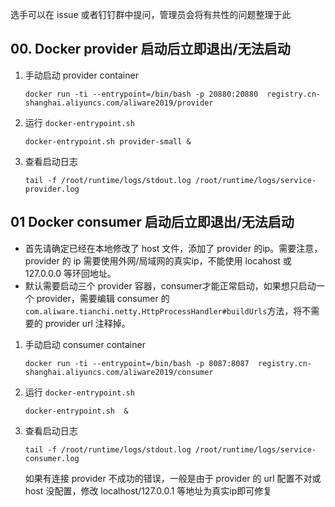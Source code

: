 选手可以在 issue 或者钉钉群中提问，管理员会将有共性的问题整理于此

## 00. Docker provider 启动后立即退出/无法启动

1. 手动启动 provider container

    ```shell
    docker run -ti --entrypoint=/bin/bash -p 20880:20880  registry.cn-shanghai.aliyuncs.com/aliware2019/provider
    ```
2. 运行 `docker-entrypoint.sh`

    ```shell
    docker-entrypoint.sh provider-small &
    ```
3. 查看启动日志

    ```shell
    tail -f /root/runtime/logs/stdout.log /root/runtime/logs/service-provider.log
    ```

## 01 Docker consumer 启动后立即退出/无法启动

- 首先请确定已经在本地修改了 host 文件，添加了 provider 的ip。需要注意，provider 的 ip 需要使用外网/局域网的真实ip，不能使用 locahost 或 127.0.0.0 等环回地址。
- 默认需要启动三个 provider 容器，consumer才能正常启动，如果想只启动一个 provider，需要编辑 consumer 的`com.aliware.tianchi.netty.HttpProcessHandler#buildUrls`方法，将不需要的 provider url 注释掉。

1. 手动启动 consumer container

    ```shell
    docker run -ti --entrypoint=/bin/bash -p 8087:8087  registry.cn-shanghai.aliyuncs.com/aliware2019/consumer
    ```
2. 运行 `docker-entrypoint.sh`

    ```shell
    docker-entrypoint.sh  &
    ```
3. 查看启动日志

    ```shell
    tail -f /root/runtime/logs/stdout.log /root/runtime/logs/service-consumer.log
    ```
    如果有连接 provider 不成功的错误，一般是由于 provider 的 url 配置不对或 host 没配置，修改 localhost/127.0.0.1 等地址为真实ip即可修复
